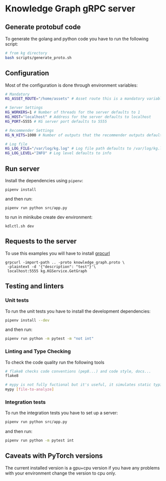 # Knowledge Graph gRPC server

## Generate protobuf code
To generate the golang and python code you have to run the following script:
```bash
# from kg directory
bash scripts/generate_proto.sh
```

## Configuration
Most of the configuration is done through environment variables:
```bash
# Mandatory
KG_ASSET_ROUTE="/home/assets" # Asset route this is a mandatory variable

# Server Settings
KG_WORKERS=1 # Number of threads for the server defaults to 1
KG_HOST="localhost" # Address for the server defaults to localhost
KG_PORT=5555 # KG server port defaults to 5555

# Recommender Settings
KG_N_HITS=1000 # Number of outputs that the recommender outputs defaults to 1000

# Log file
KG_LOG_FILE="/var/log/kg.log" # Log file path defaults to /var/log/kg.log
KG_LOG_LEVEL="INFO" # Log level defaults to info
```

## Run server

Install the dependencies using `pipenv`:
```
pipenv install
```

and then run:
```
pipenv run python src/app.py
```

to run in minikube create dev environment:
```
kdlctl.sh dev
```

## Requests to the server
To use this examples you will have to install [grpcurl](https://github.com/fullstorydev/grpcurl)
```
grpcurl -import-path .. -proto knowledge_graph.proto \
 -plaintext -d '{"description": "test"}'\
 localhost:5555 kg.KGService.GetGraph
```


## Testing and linters

### Unit tests

To run the unit tests you have to install the development dependencies:

```bash
pipenv install --dev
```

and then run:

```bash
pipenv run python -m pytest -m "not int"
```

### Linting and Type Checking

To check the code quality run the following tools

```bash
# flake8 checks code conventions (pep8...) and code style, docs...
flake8

# mypy is not fully fuctional but it's useful, it simulates static typing
mypy [file-to-analyze]
```

### Integration tests

To run the integration tests you have to set up a server:

```bash
pipenv run python src/app.py
```

and then run:

```bash
pipenv run python -m pytest int
```

## Caveats with PyTorch versions

The current installed version is a gpu+cpu version if you have any problems with your environment change the version
to cpu only.
